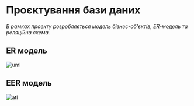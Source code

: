 # Проєктування бази даних

*В рамках проекту розробляється модель бізнес-об'єктів, ER-модель та реляційна схема.*

## ER модель
![uml](http://www.plantuml.com/plantuml/proxy?cache=no&src=https://raw.githubusercontent.com/Krut1la/whosaidit/master/src/uml/ER.puml)

## EER модель
![atl](https://github.com/Krut1la/whosaidit/blob/master/src/uml/EER.png)

